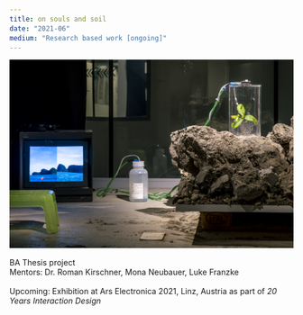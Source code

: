 ```yaml
---
title: on souls and soil 
date: "2021-06"
medium: "Research based work [ongoing]"
---
```

<div class="full">

![](./osas.jpg)

</div>
BA Thesis project
<br>
Mentors: Dr. Roman Kirschner, Mona Neubauer, Luke Franzke
<br>
<br>
Upcoming: Exhibition at Ars Electronica 2021, Linz, Austria as part of <i>20 Years Interaction Design</i>